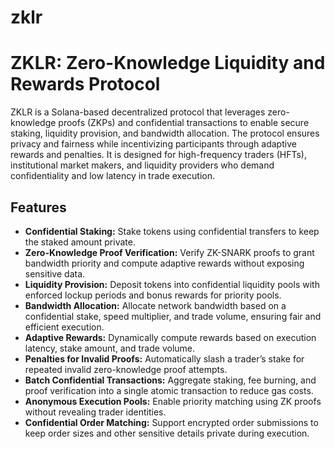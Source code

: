 # zklr

# ZKLR: Zero-Knowledge Liquidity and Rewards Protocol

ZKLR is a Solana-based decentralized protocol that leverages zero-knowledge proofs (ZKPs) and confidential transactions to enable secure staking, liquidity provision, and bandwidth allocation. The protocol ensures privacy and fairness while incentivizing participants through adaptive rewards and penalties. It is designed for high-frequency traders (HFTs), institutional market makers, and liquidity providers who demand confidentiality and low latency in trade execution.

## Features

- **Confidential Staking:** Stake tokens using confidential transfers to keep the staked amount private.
- **Zero-Knowledge Proof Verification:** Verify ZK-SNARK proofs to grant bandwidth priority and compute adaptive rewards without exposing sensitive data.
- **Liquidity Provision:** Deposit tokens into confidential liquidity pools with enforced lockup periods and bonus rewards for priority pools.
- **Bandwidth Allocation:** Allocate network bandwidth based on a confidential stake, speed multiplier, and trade volume, ensuring fair and efficient execution.
- **Adaptive Rewards:** Dynamically compute rewards based on execution latency, stake amount, and trade volume.
- **Penalties for Invalid Proofs:** Automatically slash a trader’s stake for repeated invalid zero-knowledge proof attempts.
- **Batch Confidential Transactions:** Aggregate staking, fee burning, and proof verification into a single atomic transaction to reduce gas costs.
- **Anonymous Execution Pools:** Enable priority matching using ZK proofs without revealing trader identities.
- **Confidential Order Matching:** Support encrypted order submissions to keep order sizes and other sensitive details private during execution.

